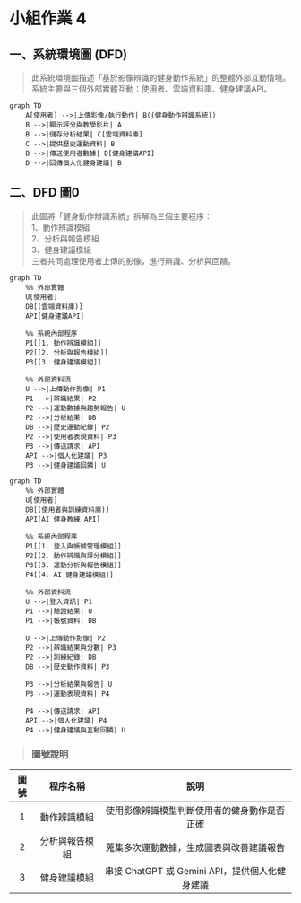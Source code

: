 # 小組作業 4

## 一、系統環境圖 (DFD)

> 此系統環境圖描述「基於影像辨識的健身動作系統」的整體外部互動情境。 <br> 
系統主要與三個外部實體互動：使用者、雲端資料庫、健身建議API。 <br> 

```mermaid
graph TD
    A[使用者] -->|上傳影像/執行動作| B((健身動作辨識系統))
    B -->|顯示評分與教學影片| A
    B -->|儲存分析結果| C[雲端資料庫]
    C -->|提供歷史運動資料| B
    B -->|傳送使用者數據| D[健身建議API]
    D -->|回傳個人化健身建議| B
```

## 二、DFD 圖0

> 此圖將「健身動作辨識系統」拆解為三個主要程序：<br>
1、動作辨識模組<br>
2、分析與報告模組<br>
3、健身建議模組<br>
三者共同處理使用者上傳的影像，進行辨識、分析與回饋。<br>

```mermaid
graph TD
    %% 外部實體
    U[使用者]
    DB[(雲端資料庫)]
    API[健身建議API]

    %% 系統內部程序
    P1[[1. 動作辨識模組]]
    P2[[2. 分析與報告模組]]
    P3[[3. 健身建議模組]]

    %% 外部資料流
    U -->|上傳動作影像| P1
    P1 -->|辨識結果| P2
    P2 -->|運動數據與趨勢報告| U
    P2 -->|分析結果| DB
    DB -->|歷史運動紀錄| P2
    P2 -->|使用者表現資料| P3
    P3 -->|傳送請求| API
    API -->|個人化建議| P3
    P3 -->|健身建議回饋| U
```
```mermaid
graph TD
    %% 外部實體
    U[使用者]
    DB[(使用者與訓練資料庫)]
    API[AI 健身教練 API]

    %% 系統內部程序
    P1[[1. 登入與帳號管理模組]]
    P2[[2. 動作辨識與評分模組]]
    P3[[3. 運動分析與報告模組]]
    P4[[4. AI 健身建議模組]]

    %% 外部資料流
    U -->|登入資訊| P1
    P1 -->|驗證結果| U
    P1 -->|帳號資料| DB

    U -->|上傳動作影像| P2
    P2 -->|辨識結果與分數| P3
    P2 -->|訓練紀錄| DB
    DB -->|歷史動作資料| P3

    P3 -->|分析結果與報告| U
    P3 -->|運動表現資料| P4

    P4 -->|傳送請求| API
    API -->|個人化建議| P4
    P4 -->|健身建議與互動回饋| U
```

> ###  圖號說明 <br>
| 圖號 | 程序名稱 | 說明 |
|:------:|:---------:|:----:|
| 1 | 動作辨識模組 | 使用影像辨識模型判斷使用者的健身動作是否正確 |
| 2 | 分析與報告模組 | 蒐集多次運動數據，生成圖表與改善建議報告 |
| 3 | 健身建議模組 | 串接 ChatGPT 或 Gemini API，提供個人化健身建議 |
